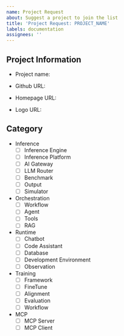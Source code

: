 ```yaml
---
name: Project Request
about: Suggest a project to join the list
title: 'Project Request: PROJECT_NAME'
labels: documentation
assignees: ''
---
```


## Project Information

<!-- Project name: Agent Development Kit (ADK) -->
- Project name:
<!-- Github URL: https://github.com/google/adk-python -->
- Github URL:
<!-- Homepage URL: https://google.github.io/adk-docs (optional for MCP Server and MCP Client categories) -->
- Homepage URL:
<!-- Logo URL: https://raw.githubusercontent.com/google/adk-python/main/assets/agent-development-kit.png (optional for MCP Server and MCP Client categories) -->
- Logo URL:
<!-- Logo Name: agent-development-kit.png (optional, if you want to specify a custom filename) -->

## Category

<!-- Select one of category for the project -->

- Inference
    - [ ] Inference Engine
    - [ ] Inference Platform
    - [ ] AI Gateway
    - [ ] LLM Router
    - [ ] Benchmark
    - [ ] Output
    - [ ] Simulator
- Orchestration
    - [ ] Workflow
    - [ ] Agent
    - [ ] Tools
    - [ ] RAG
- Runtime
    - [ ] Chatbot
    - [ ] Code Assistant
    - [ ] Database
    - [ ] Development Environment
    - [ ] Observation
- Training
    - [ ] Framework
    - [ ] FineTune
    - [ ] Alignment
    - [ ] Evaluation
    - [ ] Workflow
- MCP
    - [ ] MCP Server
    - [ ] MCP Client